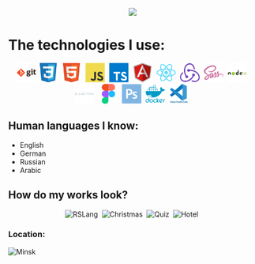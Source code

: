 <p align="center">
  <img src="https://user-images.githubusercontent.com/86885133/174147243-949ca7a8-ad46-41a1-87cf-bbcf61861cf0.gif" height=150/>
</p>

<h1>The technologies I use:</h1>

<p align="center">
  <img src="https://github.com/devicons/devicon/blob/master/icons/git/git-original-wordmark.svg" title="Git" alt="Git" width="40" height="40"/>
  <img src="https://github.com/devicons/devicon/blob/master/icons/css3/css3-original.svg"  title="CSS3" alt="CSS" width="40" height="40"/>&nbsp;
  <img src="https://github.com/devicons/devicon/blob/master/icons/html5/html5-original.svg" title="HTML5" alt="HTML" width="40" height="40"/>&nbsp;
  <img src="https://github.com/devicons/devicon/blob/master/icons/javascript/javascript-original.svg" title="JavaScript" alt="JavaScript" width="40" height="40"/>&nbsp;
  <img src="https://github.com/devicons/devicon/blob/master/icons/typescript/typescript-original.svg" title="TypeScript" alt="TypeScript" width="40" height="40"/>&nbsp;
  <img src="https://github.com/devicons/devicon/blob/master/icons/angularjs/angularjs-original.svg" title="Angular" alt="Angular" width="40" height="40"/>&nbsp;
  <img src="https://github.com/devicons/devicon/blob/master/icons/react/react-original.svg" title="React" alt="React" width="40" height="40"/>&nbsp;
  <img src="https://github.com/devicons/devicon/blob/master/icons/redux/redux-original.svg" title="Redux" alt="Redux" width="40" height="40"/>&nbsp;
  <img src="https://github.com/devicons/devicon/blob/master/icons/sass/sass-original.svg" title="Sass" alt="Sass" width="40" height="40"/>&nbsp;
  <img src="https://github.com/devicons/devicon/blob/master/icons/nodejs/nodejs-original-wordmark.svg" title="NodeJS" alt="NodeJS" width="40" height="40"/>&nbsp;
  <img src="https://github.com/devicons/devicon/blob/master/icons/electron/electron-original-wordmark.svg" title="Electron" alt="Electron" width="40" height="40"/>&nbsp;
  <img src="https://github.com/devicons/devicon/blob/master/icons/figma/figma-original.svg" title="Figma" alt="Figma" width="40" height="40"/>&nbsp;
  <img src="https://github.com/devicons/devicon/blob/master/icons/photoshop/photoshop-plain.svg" title="Figma" alt="Figma" width="40" height="40"/>&nbsp;
  <img src="https://github.com/devicons/devicon/blob/master/icons/docker/docker-plain-wordmark.svg" title="Docker" alt="Docker" width="40" height="40"/>&nbsp;
  <img src="https://github.com/devicons/devicon/blob/master/icons/vscode/vscode-original-wordmark.svg" title="Docker" alt="Docker" width="40" height="40"/>&nbsp;
</p>

<h2>Human languages I know:</h2>
<ul>
  <li>English</li>
  <li>German</li>
  <li>Russian</li>
  <li>Arabic</li>
</ul>

<h2>How do my works look?</h2>
<p align="center">
  <img src="https://github.com/rolling-scopes-school/vladimirparmon-JSFE2021Q3/blob/gh-pages/CV/images/lang.JPG" title="RSLang" alt="RSLang" width="330" height="160"/>&nbsp;
  <img src="https://github.com/rolling-scopes-school/vladimirparmon-JSFE2021Q3/blob/gh-pages/CV/images/Christmas.JPG" title="Christmas" alt="Christmas" width="330" height="160"/>&nbsp;
  <img src="https://github.com/rolling-scopes-school/vladimirparmon-JSFE2021Q3/blob/gh-pages/CV/images/app.JPG" title="Quiz" alt="Quiz" width="330" height="160"/>&nbsp;
    <img src="https://user-images.githubusercontent.com/86885133/182460731-05a07a70-2f48-46a9-a575-7c5f3aa20a1c.JPG" title="Hotel" alt="Hotel" width="330" height="160"/>&nbsp;
</p>

<h3>Location:</h3>
  <img src="https://img.freepik.com/free-vector/minsk-belarus-city-skyline-with-gray-buildings-isolated-on-white-background-vector-illustration-business-travel-and-tourism-concept-minsk-cityscape-with-landmarks_119523-3489.jpg?w=1380" title="Minsk" alt="Minsk"/>&nbsp;

